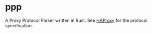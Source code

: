 # ppp
A Proxy Protocol Parser written in Rust.
See [HAProxy](https://www.haproxy.org/download/1.8/doc/proxy-protocol.txt) for the protocol specification.